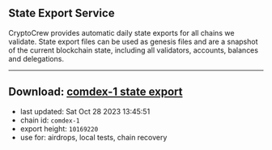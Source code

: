 ## State Export Service
CryptoCrew provides automatic daily state exports for all chains we validate. State export files can be used as genesis files and are a snapshot of the current blockchain state, including all validators, accounts, balances and delegations.

---
**Download: [comdex-1 state export](https://dl.ccvalidators.com/SERVICE/comdex/comdex-1_export_10169220.json)**
---

- last updated: Sat Oct 28 2023 13:45:51
- chain id: `comdex-1`
- export height: `10169220`
- use for: airdrops, local tests, chain recovery
